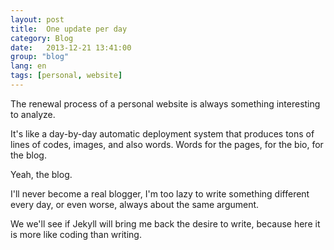 ```yaml
---
layout: post
title:  One update per day
category: Blog
date:   2013-12-21 13:41:00
group: "blog"
lang: en
tags: [personal, website]
---
```


The renewal process of a personal website is always something interesting to analyze.

It's like a day-by-day automatic deployment system that produces tons of lines of codes, images, and also words. Words for the pages, for the bio, for the blog.

Yeah, the blog.

I'll never become a real blogger, I'm too lazy to write something different every day, or even worse, always about the same argument.

We we'll see if Jekyll will bring me back the desire to write, because here it is more like coding than writing.